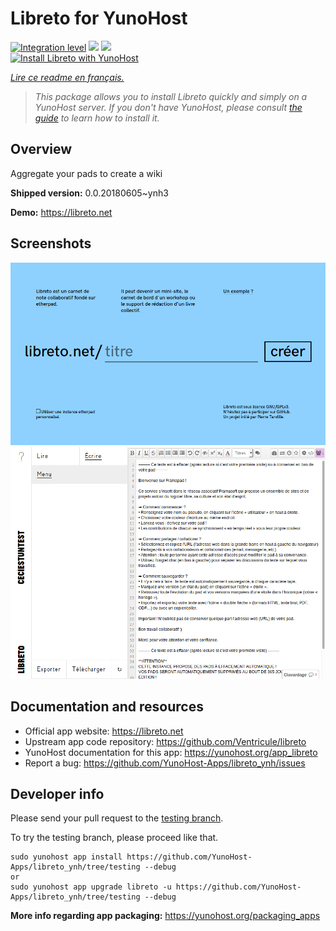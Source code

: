 <!--
N.B.: This README was automatically generated by https://github.com/YunoHost/apps/tree/master/tools/README-generator
It shall NOT be edited by hand.
-->

# Libreto for YunoHost

[![Integration level](https://dash.yunohost.org/integration/libreto.svg)](https://dash.yunohost.org/appci/app/libreto) ![](https://ci-apps.yunohost.org/ci/badges/libreto.status.svg) ![](https://ci-apps.yunohost.org/ci/badges/libreto.maintain.svg)  
[![Install Libreto with YunoHost](https://install-app.yunohost.org/install-with-yunohost.svg)](https://install-app.yunohost.org/?app=libreto)

*[Lire ce readme en français.](./README_fr.md)*

> *This package allows you to install Libreto quickly and simply on a YunoHost server.
If you don't have YunoHost, please consult [the guide](https://yunohost.org/#/install) to learn how to install it.*

## Overview

Aggregate your pads to create a wiki

**Shipped version:** 0.0.20180605~ynh3

**Demo:** https://libreto.net

## Screenshots

![](./doc/screenshots/home.png)
![](./doc/screenshots/menu.png)

## Documentation and resources

* Official app website: https://libreto.net
* Upstream app code repository: https://github.com/Ventricule/libreto
* YunoHost documentation for this app: https://yunohost.org/app_libreto
* Report a bug: https://github.com/YunoHost-Apps/libreto_ynh/issues

## Developer info

Please send your pull request to the [testing branch](https://github.com/YunoHost-Apps/libreto_ynh/tree/testing).

To try the testing branch, please proceed like that.
```
sudo yunohost app install https://github.com/YunoHost-Apps/libreto_ynh/tree/testing --debug
or
sudo yunohost app upgrade libreto -u https://github.com/YunoHost-Apps/libreto_ynh/tree/testing --debug
```

**More info regarding app packaging:** https://yunohost.org/packaging_apps